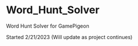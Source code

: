 # Word_Hunt_Solver
Word Hunt Solver for GamePigeon

Started 2/21/2023 (Will update as project continues)
